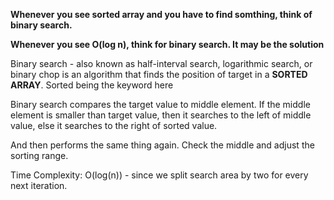 **Whenever you see sorted array and you have to find somthing, 
think of binary search.** 

**Whenever you see O(log n), think for binary search. It may be the solution**

Binary search - also known as  half-interval search, logarithmic search, or binary chop 
is an algorithm that finds the position of target in a **SORTED ARRAY**. Sorted being the keyword here

Binary search compares the target value to middle element. If the middle element is smaller than target value, 
then it searches to the left of middle value, else it searches to the right of sorted value.

And then performs the same thing again. Check the middle and adjust the sorting range.

Time Complexity: O(log(n)) - since we split search area by two for every next iteration. 
